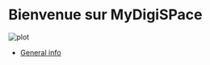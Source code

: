 # Bienvenue sur MyDigiSPace

![plot](‪C:\Users\ngonk\Pictures\mirio-togata.jpg)

* [General info](#general-info)



